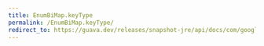 ```yaml
---
title: EnumBiMap.keyType
permalink: /EnumBiMap.keyType/
redirect_to: https://guava.dev/releases/snapshot-jre/api/docs/com/google/common/collect/EnumBiMap.html#keyType--
---
```

